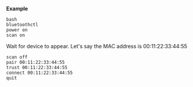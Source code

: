
**Example**
```
bash
bluetoothctl
power on
scan on
```

Wait for device to appear.  Let's say the MAC address is 00:11:22:33:44:55
```
scan off
pair 00:11:22:33:44:55
trust 00:11:22:33:44:55
connect 00:11:22:33:44:55
quit
```



